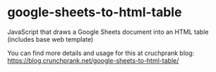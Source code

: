 # google-sheets-to-html-table
JavaScript that draws a Google Sheets document into an HTML table (includes base web template)

You can find more details and usage for this at cruchprank blog:
https://blog.crunchprank.net/google-sheets-to-html-table/

